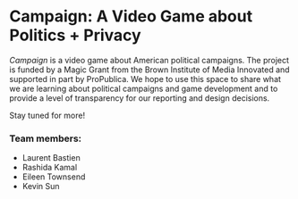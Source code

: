 # Campaign: A Video Game about Politics + Privacy

*Campaign* is a video game about American political campaigns. The project is funded by a Magic Grant from the Brown Institute of Media Innovated and supported in part by ProPublica. We hope to use this space to share what we are learning about political campaigns and game development and to provide a level of transparency for our reporting and design decisions. 

Stay tuned for more!

### Team members:
+ Laurent Bastien
+ Rashida Kamal
+ Eileen Townsend
+ Kevin Sun
